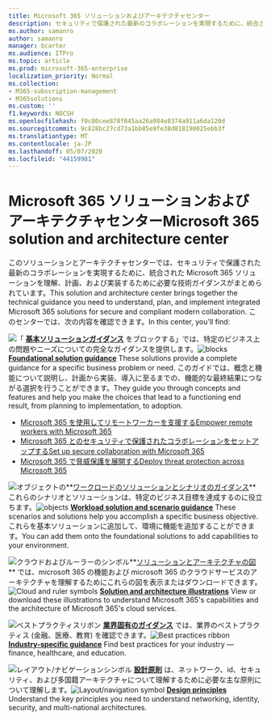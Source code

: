 ```yaml
---
title: Microsoft 365 ソリューションおよびアーキテクチャセンター
description: セキュリティで保護された最新のコラボレーションを実現するために、統合された Microsoft 365 ソリューションを理解、計画、および実装するために必要な技術ガイダンスを入手できます。
ms.author: samanro
author: samanro
manager: bcarter
ms.audience: ITPro
ms.topic: article
ms.prod: microsoft-365-enterprise
localization_priority: Normal
ms.collection:
- M365-subscription-management
- M365solutions
ms.custom: ''
f1.keywords: NOCSH
ms.openlocfilehash: f0c80cee878f845aa26a984e8374a911a6da120d
ms.sourcegitcommit: 9c828bc27cd73a1bb85e9fe38d818190025ebb3f
ms.translationtype: MT
ms.contentlocale: ja-JP
ms.lasthandoff: 05/07/2020
ms.locfileid: "44159981"
---
```

# <a name="microsoft-365-solution-and-architecture-center"></a><span data-ttu-id="208b0-103">Microsoft 365 ソリューションおよびアーキテクチャセンター</span><span class="sxs-lookup"><span data-stu-id="208b0-103">Microsoft 365 solution and architecture center</span></span>

<span data-ttu-id="208b0-104">このソリューションとアーキテクチャセンターでは、セキュリティで保護された最新のコラボレーションを実現するために、統合された Microsoft 365 ソリューションを理解、計画、および実装するために必要な技術ガイダンスがまとめられています。</span><span class="sxs-lookup"><span data-stu-id="208b0-104">This solution and architecture center brings together the technical guidance you need to understand, plan, and implement integrated Microsoft 365 solutions for secure and compliant modern collaboration.</span></span> <span data-ttu-id="208b0-105">このセンターでは、次の内容を確認できます。</span><span class="sxs-lookup"><span data-stu-id="208b0-105">In this center, you'll find:</span></span>

<span data-ttu-id="208b0-106">![「](https://docs.microsoft.com/office/media/icons/blocks-blue.png) **[基本ソリューションガイダンス](foundation-solutions-overview.md)** をブロックする」では、特定のビジネス上の問題やニーズについての完全なガイダンスを提供します。</span><span class="sxs-lookup"><span data-stu-id="208b0-106">![blocks](https://docs.microsoft.com/office/media/icons/blocks-blue.png) **[Foundational solution guidance](foundation-solutions-overview.md)**  These solutions provide a complete guidance for a specific business problem or need.</span></span> <span data-ttu-id="208b0-107">このガイドでは、概念と機能について説明し、計画から実装、導入に至るまでの、機能的な最終結果につながる選択を行うことができます。</span><span class="sxs-lookup"><span data-stu-id="208b0-107">They guide you through concepts and features and help you make the choices that lead to a functioning end result, from planning to implementation, to adoption.</span></span> 

- [<span data-ttu-id="208b0-108">Microsoft 365 を使用してリモートワーカーを支援する</span><span class="sxs-lookup"><span data-stu-id="208b0-108">Empower remote workers with Microsoft 365</span></span>](empower-people-to-work-remotely.md)
- [<span data-ttu-id="208b0-109">Microsoft 365 とのセキュリティで保護されたコラボレーションをセットアップする</span><span class="sxs-lookup"><span data-stu-id="208b0-109">Set up secure collaboration with Microsoft 365</span></span>](setup-secure-collaboration-with-teams.md)
- [<span data-ttu-id="208b0-110">Microsoft 365 で脅威保護を展開する</span><span class="sxs-lookup"><span data-stu-id="208b0-110">Deploy threat protection across Microsoft 365</span></span>](deploy-threat-protection.md)

<span data-ttu-id="208b0-111">![オブジェクト](https://docs.microsoft.com/office/media/icons/objects-blue.png)の**[ワークロードのソリューションとシナリオのガイダンス](workload-solutions-scenarios-overview.md)** これらのシナリオとソリューションは、特定のビジネス目標を達成するのに役立ちます。</span><span class="sxs-lookup"><span data-stu-id="208b0-111">![objects](https://docs.microsoft.com/office/media/icons/objects-blue.png) **[Workload solution and scenario guidance](workload-solutions-scenarios-overview.md)**  These scenarios and solutions help you accomplish a specific business objective.</span></span> <span data-ttu-id="208b0-112">これらを基本ソリューションに追加して、環境に機能を追加することができます。</span><span class="sxs-lookup"><span data-stu-id="208b0-112">You can add them onto the foundational solutions to add capabilities to your environment.</span></span>

<span data-ttu-id="208b0-113">![クラウドおよびルーラーの](https://docs.microsoft.com/office/media/icons/cloud-architecture2.png)シンボル**[ソリューションとアーキテクチャの図](productivity-illustrations.md)** では、microsoft 365 の機能および microsoft 365 のクラウドサービスのアーキテクチャを理解するためにこれらの図を表示またはダウンロードできます。</span><span class="sxs-lookup"><span data-stu-id="208b0-113">![Cloud and ruler symbols](https://docs.microsoft.com/office/media/icons/cloud-architecture2.png) **[Solution and architecture illustrations](productivity-illustrations.md)**  View or download these illustrations to understand Microsoft 365's capabilities and the architecture of Microsoft 365's cloud services.</span></span>

<span data-ttu-id="208b0-114">![ベストプラクティスリボン](https://docs.microsoft.com/office/media/icons/best-practices-blue.png) **[業界固有のガイダンス](industry-specific-guidance-overview.md)** では、業界のベストプラクティス (金融、医療、教育) を確認できます。</span><span class="sxs-lookup"><span data-stu-id="208b0-114">![Best practices ribbon](https://docs.microsoft.com/office/media/icons/best-practices-blue.png) **[Industry-specific guidance](industry-specific-guidance-overview.md)**  Find best practices for your industry — finance, healthcare, and education.</span></span>

<span data-ttu-id="208b0-115">![レイアウト/ナビゲーションシンボル](https://docs.microsoft.com/office/media/icons/layout-navigation-blue.png) **[設計原則](design-principles.md)** は、ネットワーク、id、セキュリティ、および多国籍アーキテクチャについて理解するために必要な主な原則について理解します。</span><span class="sxs-lookup"><span data-stu-id="208b0-115">![Layout/navigation symbol](https://docs.microsoft.com/office/media/icons/layout-navigation-blue.png) **[Design principles](design-principles.md)**  Understand the key principles you need to understand networking, identity, security, and multi-national architectures.</span></span>

